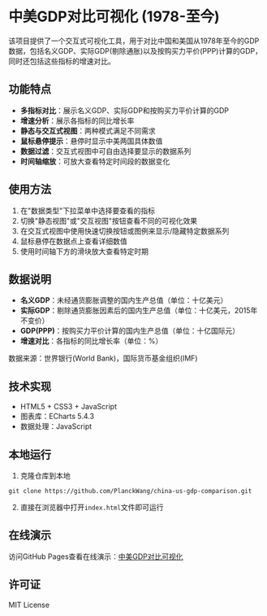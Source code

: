 # 中美GDP对比可视化 (1978-至今)

该项目提供了一个交互式可视化工具，用于对比中国和美国从1978年至今的GDP数据，包括名义GDP、实际GDP(剔除通胀)以及按购买力平价(PPP)计算的GDP，同时还包括这些指标的增速对比。

## 功能特点

- **多指标对比**：展示名义GDP、实际GDP和按购买力平价计算的GDP
- **增速分析**：展示各指标的同比增长率
- **静态与交互式视图**：两种模式满足不同需求
- **鼠标悬停提示**：悬停时显示中美两国具体数值
- **数据过滤**：交互式视图中可自由选择要显示的数据系列
- **时间轴缩放**：可放大查看特定时间段的数据变化

## 使用方法

1. 在"数据类型"下拉菜单中选择要查看的指标
2. 切换"静态视图"或"交互视图"按钮查看不同的可视化效果
3. 在交互式视图中使用快速切换按钮或图例来显示/隐藏特定数据系列
4. 鼠标悬停在数据点上查看详细数值
5. 使用时间轴下方的滑块放大查看特定时期

## 数据说明

- **名义GDP**：未经通货膨胀调整的国内生产总值（单位：十亿美元）
- **实际GDP**：剔除通货膨胀因素后的国内生产总值（单位：十亿美元，2015年不变价）
- **GDP(PPP)**：按购买力平价计算的国内生产总值（单位：十亿国际元）
- **增速对比**：各指标的同比增长率（单位：%）

数据来源：世界银行(World Bank)，国际货币基金组织(IMF)

## 技术实现

- HTML5 + CSS3 + JavaScript
- 图表库：ECharts 5.4.3
- 数据处理：JavaScript

## 本地运行

1. 克隆仓库到本地
```
git clone https://github.com/PlanckWang/china-us-gdp-comparison.git
```

2. 直接在浏览器中打开`index.html`文件即可运行

## 在线演示

访问GitHub Pages查看在线演示：[中美GDP对比可视化](https://planckwang.github.io/china-us-gdp-comparison/)

## 许可证

MIT License